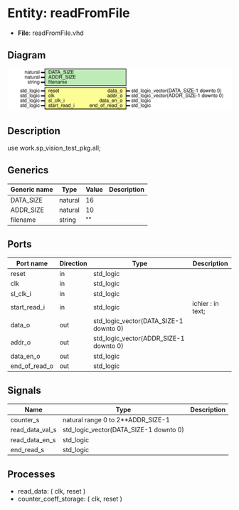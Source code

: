 # Entity: readFromFile

- **File**: readFromFile.vhd
## Diagram

![Diagram](readFromFile.svg "Diagram")
## Description

use work.sp_vision_test_pkg.all;
## Generics

| Generic name | Type    | Value | Description |
| ------------ | ------- | ----- | ----------- |
| DATA_SIZE    | natural | 16    |             |
| ADDR_SIZE    | natural | 10    |             |
| filename     | string  | ""    |             |
## Ports

| Port name     | Direction | Type                                   | Description       |
| ------------- | --------- | -------------------------------------- | ----------------- |
| reset         | in        | std_logic                              |                   |
| clk           | in        | std_logic                              |                   |
| sl_clk_i      | in        | std_logic                              |                   |
| start_read_i  | in        | std_logic                              | ichier : in text; |
| data_o        | out       | std_logic_vector(DATA_SIZE-1 downto 0) |                   |
| addr_o        | out       | std_logic_vector(ADDR_SIZE-1 downto 0) |                   |
| data_en_o     | out       | std_logic                              |                   |
| end_of_read_o | out       | std_logic                              |                   |
## Signals

| Name            | Type                                   | Description |
| --------------- | -------------------------------------- | ----------- |
| counter_s       | natural range 0 to 2**ADDR_SIZE-1      |             |
| read_data_val_s | std_logic_vector(DATA_SIZE-1 downto 0) |             |
| read_data_en_s  | std_logic                              |             |
| end_read_s      | std_logic                              |             |
## Processes
- read_data: ( clk, reset )
- counter_coeff_storage: ( clk, reset )
